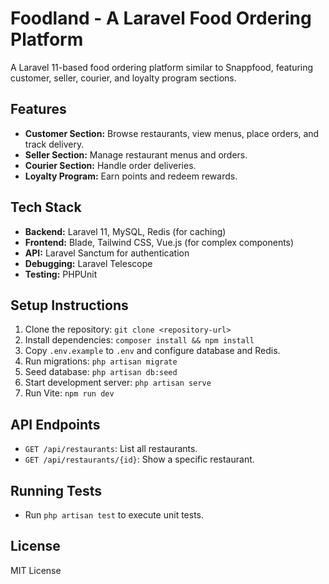 # Foodland - A Laravel Food Ordering Platform

A Laravel 11-based food ordering platform similar to Snappfood, featuring customer, seller, courier, and loyalty program sections.

## Features
- **Customer Section:** Browse restaurants, view menus, place orders, and track delivery.
- **Seller Section:** Manage restaurant menus and orders.
- **Courier Section:** Handle order deliveries.
- **Loyalty Program:** Earn points and redeem rewards.

## Tech Stack
- **Backend:** Laravel 11, MySQL, Redis (for caching)
- **Frontend:** Blade, Tailwind CSS, Vue.js (for complex components)
- **API:** Laravel Sanctum for authentication
- **Debugging:** Laravel Telescope
- **Testing:** PHPUnit

## Setup Instructions
1. Clone the repository: `git clone <repository-url>`
2. Install dependencies: `composer install && npm install`
3. Copy `.env.example` to `.env` and configure database and Redis.
4. Run migrations: `php artisan migrate`
5. Seed database: `php artisan db:seed`
6. Start development server: `php artisan serve`
7. Run Vite: `npm run dev`

## API Endpoints
- `GET /api/restaurants`: List all restaurants.
- `GET /api/restaurants/{id}`: Show a specific restaurant.

## Running Tests
- Run `php artisan test` to execute unit tests.

## License
MIT License